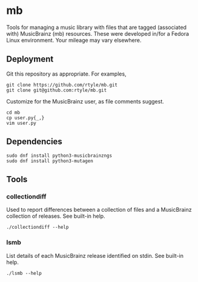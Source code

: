# mb
Tools for managing a music library with files that are tagged (associated with) MusicBrainz (mb) resources.
These were developed in/for a Fedora Linux environment.
Your mileage may vary elsewhere.

## Deployment

Git this repository as appropriate. For examples,

    git clone https://github.com/rtyle/mb.git
    git clone git@github.com:rtyle/mb.git

Customize for the MusicBrainz user, as file comments suggest.

    cd mb
    cp user.py{_,}
    vim user.py

## Dependencies

    sudo dnf install python3-musicbrainzngs
    sudo dnf install python3-mutagen

## Tools

### collectiondiff
Used to report differences between a collection of files and a MusicBrainz collection of releases.
See built-in help.

    ./collectiondiff --help

### lsmb
List details of each MusicBrainz release identified on stdin.
See built-in help.

    ./lsmb --help
